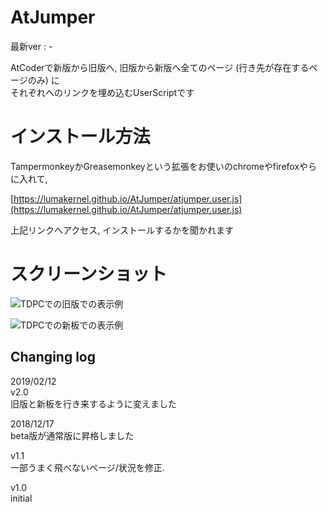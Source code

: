 # AtJumper
最新ver : -

AtCoderで新版から旧版へ, 旧版から新版へ全てのページ (行き先が存在するページのみ) に  
それぞれへのリンクを埋め込むUserScriptです

# インストール方法

TampermonkeyかGreasemonkeyという拡張をお使いのchromeやfirefoxやらに入れて,

[https://lumakernel.github.io/AtJumper/atjumper.user.js](https://lumakernel.github.io/AtJumper/atjumper.user.js)

上記リンクへアクセス, インストールするかを聞かれます

# スクリーンショット

![TDPCでの旧版での表示例](https://lumakernel.github.io/AtJumper/img/screen3.png "TDPCでの旧版での表示例")

![TDPCでの新板での表示例](https://lumakernel.github.io/AtJumper/img/screen4.png "TDPCでの新板での表示例")

## Changing log

2019/02/12  
v2.0  
旧版と新板を行き来するように変えました

2018/12/17  
beta版が通常版に昇格しました

v1.1  
一部うまく飛べないページ/状況を修正.

v1.0  
initial

